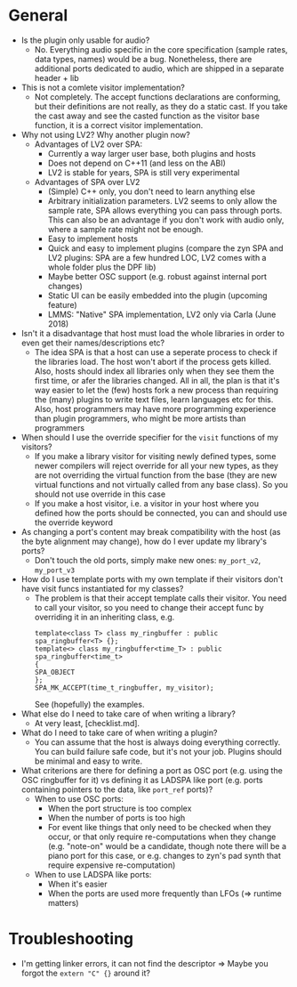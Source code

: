 # General
* Is the plugin only usable for audio?
  - No. Everything audio specific in the core specification (sample rates,
    data types, names) would be a bug. Nonetheless, there are additional ports
    dedicated to audio, which are shipped in a separate header + lib
* This is not a comlete visitor implementation?
  - Not completely. The accept functions declarations are conforming, but their
    definitions are not really, as they do a static cast. If you take the cast
    away and see the casted function as the visitor base function, it is a
    correct visitor implementation.
* Why not using LV2? Why another plugin now?
  - Advantages of LV2 over SPA:
    * Currently a way larger user base, both plugins and hosts
    * Does not depend on C++11 (and less on the ABI)
    * LV2 is stable for years, SPA is still very experimental
  - Advantages of SPA over LV2
    * (Simple) C++ only, you don't need to learn anything else
    * Arbitrary initialization parameters. LV2 seems to only allow the sample
      rate, SPA allows everything you can pass through ports. This can also be
      an advantage if you don't work with audio only, where a sample rate might
      not be enough.
    * Easy to implement hosts
    * Quick and easy to implement plugins (compare the zyn SPA and LV2 plugins:
      SPA are a few hundred LOC, LV2 comes with a whole folder plus the DPF lib)
    * Maybe better OSC support (e.g. robust against internal port changes)
    * Static UI can be easily embedded into the plugin (upcoming feature)
    * LMMS: "Native" SPA implementation, LV2 only via Carla (June 2018)
* Isn't it a disadvantage that host must load the whole libraries in order to
  even get their names/descriptions etc?
  - The idea SPA is that a host can use a seperate process to check if the
    libraries load. The host won't abort if the process gets killed. Also,
    hosts should index all libraries only when they see them the first time, or
    afer the libraries changed. All in all, the plan is that it's way easier to
    let the (few) hosts fork a new process than requiring the (many) plugins to
    write text files, learn languages etc for this. Also, host programmers may
    have more programming experience than plugin programmers, who might be more
    artists than programmers
* When should I use the override specifier for the `visit` functions of my
  visitors?
  - If you make a library visitor for visiting newly defined types, some newer
    compilers will reject override for all your new types, as they are not
    overriding the virtual function from the base (they are new virtual
    functions and not virtually called from any base class). So you should not
    use override in this case
  - If you make a host visitor, i.e. a visitor in your host where you defined
    how the ports should be connected, you can and should use the override
    keyword
* As changing a port's content may break compatibility with the host (as the
  byte alignment may change), how do I ever update my library's ports?
  - Don't touch the old ports, simply make new ones: `my_port_v2`, `my_port_v3`
* How do I use template ports with my own template if their visitors don't have
  visit funcs instantiated for my classes?
  - The problem is that their accept template calls their visitor. You need to
    call your visitor, so you need to change their accept func by overriding
    it in an inheriting class, e.g.
    ```
    template<class T> class my_ringbuffer : public spa_ringbuffer<T> {};
    template<> class my_ringbuffer<time_T> : public spa_ringbuffer<time_t>
    {
	SPA_OBJECT
    };
    SPA_MK_ACCEPT(time_t_ringbuffer, my_visitor);
    ```
    See (hopefully) the examples.
* What else do I need to take care of when writing a library?
  - At very least, [checklist.md].
* What do I need to take care of when writing a plugin?
  - You can assume that the host is always doing everything correctly. You can
    build failure safe code, but it's not your job. Plugins should be minimal
    and easy to write.
* What criterions are there for defining a port as OSC port (e.g. using the
  OSC ringbuffer for it) vs defining it as LADSPA like port (e.g. ports
  containing pointers to the data, like `port_ref` ports)?
  - When to use OSC ports:
    * When the port structure is too complex
    * When the number of ports is too high
    * For event like things that only need to be checked when they occur,
      or that only require re-computations when they change
      (e.g. "note-on" would be a candidate, though note there will be a piano port
       for this case, or e.g. changes to zyn's pad synth that require expensive
       re-computation)
  - When to use LADSPA like ports:
    * When it's easier
    * When the ports are used more frequently than LFOs (=> runtime matters)

# Troubleshooting
* I'm getting linker errors, it can not find the descriptor
  => Maybe you forgot the `extern "C" {}` around it?

